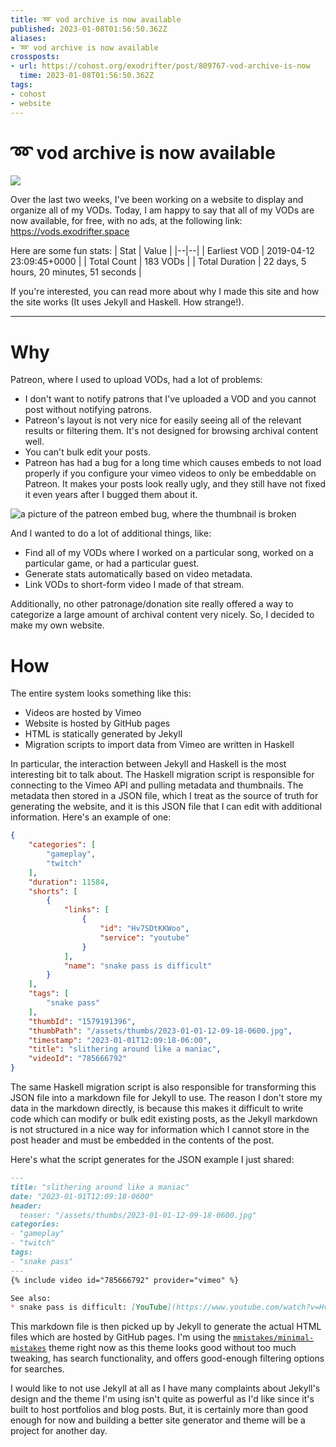 ```yaml
---
title: ➿ vod archive is now available
published: 2023-01-08T01:56:50.362Z
aliases:
- ➿ vod archive is now available
crossposts:
- url: https://cohost.org/exodrifter/post/809767-vod-archive-is-now
  time: 2023-01-08T01:56:50.362Z
tags:
- cohost
- website
---
```


# ➿ vod archive is now available

![](20230109015650-vod-website.png)

Over the last two weeks, I've been working on a website to display and organize all of my VODs. Today, I am happy to say that all of my VODs are now available, for free, with no ads, at the following link: https://vods.exodrifter.space

Here are some fun stats:
| Stat | Value |
|--|--|
| Earliest VOD | 2019-04-12 23:09:45+0000 |
| Total Count | 183 VODs |
| Total Duration | 22 days, 5 hours, 20 minutes, 51 seconds |

If you're interested, you can read more about why I made this site and how the site works (It uses Jekyll and Haskell. How strange!).

---

# Why

Patreon, where I used to upload VODs, had a lot of problems:
* I don't want to notify patrons that I've uploaded a VOD and you cannot post without notifying patrons.
* Patreon's layout is not very nice for easily seeing all of the relevant results or filtering them. It's not designed for browsing archival content well.
* You can't bulk edit your posts.
* Patreon has had a bug for a long time which causes embeds to not load properly if you configure your vimeo videos to only be embeddable on Patreon. It makes your posts look really ugly, and they still have not fixed it even years after I bugged them about it.

![a picture of the patreon embed bug, where the thumbnail is broken](20230109015650-patreon.png)

And I wanted to do a lot of additional things, like:
* Find all of my VODs where I worked on a particular song, worked on a particular game, or had a particular guest.
* Generate stats automatically based on video metadata.
* Link VODs to short-form video I made of that stream.

Additionally, no other patronage/donation site really offered a way to categorize a large amount of archival content very nicely. So, I decided to make my own website.

# How

The entire system looks something like this:
* Videos are hosted by Vimeo
* Website is hosted by GitHub pages
* HTML is statically generated by Jekyll
* Migration scripts to import data from Vimeo are written in Haskell

In particular, the interaction between Jekyll and Haskell is the most interesting bit to talk about. The Haskell migration script is responsible for connecting to the Vimeo API and pulling metadata and thumbnails. The metadata then stored in a JSON file, which I treat as the source of truth for generating the website, and it is this JSON file that I can edit with additional information. Here's an example of one:

```json
{
    "categories": [
        "gameplay",
        "twitch"
    ],
    "duration": 11584,
    "shorts": [
        {
            "links": [
                {
                    "id": "Hv7SDtKKWoo",
                    "service": "youtube"
                }
            ],
            "name": "snake pass is difficult"
        }
    ],
    "tags": [
        "snake pass"
    ],
    "thumbId": "1579191396",
    "thumbPath": "/assets/thumbs/2023-01-01-12-09-18-0600.jpg",
    "timestamp": "2023-01-01T12:09:18-06:00",
    "title": "slithering around like a maniac",
    "videoId": "785666792"
}
```

The same Haskell migration script is also responsible for transforming this JSON file into a 
markdown file for Jekyll to use. The reason I don't store my data in the markdown directly, is because this makes it difficult to write code which can modify or bulk edit existing posts, as the Jekyll markdown is not structured in a nice way for information which I cannot store in the post header and must be embedded in the contents of the post.

Here's what the script generates for the JSON example I just shared:
```md
---
title: "slithering around like a maniac"
date: "2023-01-01T12:09:18-0600"
header:
  teaser: "/assets/thumbs/2023-01-01-12-09-18-0600.jpg"
categories:
- "gameplay"
- "twitch"
tags:
- "snake pass"
---
{% include video id="785666792" provider="vimeo" %}

See also:
* snake pass is difficult: [YouTube](https://www.youtube.com/watch?v=Hv7SDtKKWoo)
```

This markdown file is then picked up by Jekyll to generate the actual HTML files which are hosted by GitHub pages. I'm using the [`mmistakes/minimal-mistakes`](https://github.com/mmistakes/minimal-mistakes) theme right now as this theme looks good without too much tweaking, has search functionality, and offers good-enough filtering options for searches.

I would like to not use Jekyll at all as I have many complaints about Jekyll's design and the theme I'm using isn't quite as powerful as I'd like since it's built to host portfolios and blog posts. But, it is certainly more than good enough for now and building a better site generator and theme will be a project for another day.
